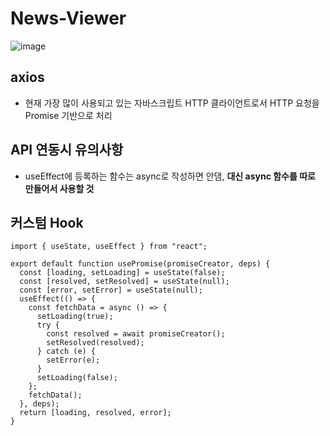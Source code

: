 # News-Viewer

![image](https://user-images.githubusercontent.com/45222982/94003133-d1539a80-fdd5-11ea-9d82-348b61bdb072.png)

## axios
 - 현재 가장 많이 사용되고 있는 자바스크립트 HTTP 클라이언트로서 HTTP 요청을  Promise 기반으로 처리
 
## API 연동시 유의사항
 - useEffect에 등록하는 함수는 async로 작성하면 안댐, **대신 async 함수를 따로 만들어서 사용할 것**
 
## 커스텀 Hook
```
import { useState, useEffect } from "react";

export default function usePromise(promiseCreator, deps) {
  const [loading, setLoading] = useState(false);
  const [resolved, setResolved] = useState(null);
  const [error, setError] = useState(null);
  useEffect(() => {
    const fetchData = async () => {
      setLoading(true);
      try {
        const resolved = await promiseCreator();
        setResolved(resolved);
      } catch (e) {
        setError(e);
      }
      setLoading(false);
    };
    fetchData();
  }, deps);
  return [loading, resolved, error];
}
```

